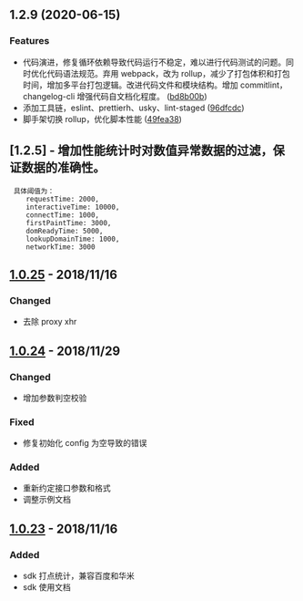 ## 1.2.9 (2020-06-15)

### Features

- 代码演进，修复循环依赖导致代码运行不稳定，难以进行代码测试的问题。同时优化代码语法规范。弃用 webpack，改为 rollup，减少了打包体积和打包时间，增加多平台打包逻辑。改进代码文件和模块结构。增加 commitlint，changelog-cli 增强代码自文档化程度。 ([bd8b00b](http://gerrit.huami.com:29418/server/aos-fe-components/commits/bd8b00b79471f90f2e434816955cf131464fbfe0))
- 添加工具链，eslint、prettierh、usky、lint-staged ([96dfcdc](http://gerrit.huami.com:29418/server/aos-fe-components/commits/96dfcdc90312abd0aaa83f4f55dcb31f1af3a354))
- 脚手架切换 rollup，优化脚本性能 ([49fea38](http://gerrit.huami.com:29418/server/aos-fe-components/commits/49fea385bbd3b551b0adb2429a8b9736e3588ef9))

## [1.2.5] - 增加性能统计时对数值异常数据的过滤，保证数据的准确性。

```
 具体阈值为：
    requestTime: 2000,
    interactiveTime: 10000,
    connectTime: 1000,
    firstPaintTime: 3000,
    domReadyTime: 5000,
    lookupDomainTime: 1000,
    networkTime: 3000
```

## [1.0.25] - 2018/11/16

### Changed

- 去除 proxy xhr

## [1.0.24] - 2018/11/29

### Changed

- 增加参数判空校验

### Fixed

- 修复初始化 config 为空导致的错误

### Added

- 重新约定接口参数和格式
- 调整示例文档

## [1.0.23] - 2018/11/16

### Added

- sdk 打点统计，兼容百度和华米
- sdk 使用文档

[1.0.25]: https://aos-cdn.huami.com/analytics-browser/1.0.25/analytics.min.js
[1.0.24]: https://aos-cdn.huami.com/analytics-browser/1.0.24/analytics.min.js
[1.0.23]: https://aos-cdn.huami.com/analytics-browser/1.0.23/analytics.min.js

